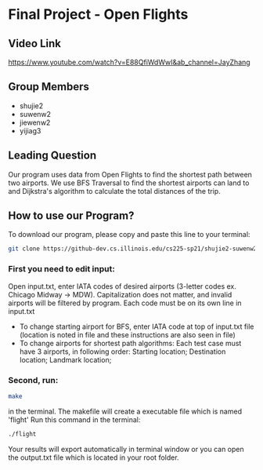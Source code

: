 # Final Project - Open Flights

## Video Link
https://www.youtube.com/watch?v=E88QfiWdWwI&ab_channel=JayZhang

## Group Members
- shujie2
- suwenw2
- jiewenw2
- yijiag3

## Leading Question
Our program uses data from Open Flights to find the shortest path between two airports. We use BFS Traversal to find the shortest airports can land to and Dijkstra's algorithm to calculate the total distances of the trip.

## How to use our Program?
To download our program, please copy and paste this line to your terminal:
```bash
git clone https://github-dev.cs.illinois.edu/cs225-sp21/shujie2-suwenw2-jiewenw2-yijiag3.git
```
### First you need to edit input:
Open input.txt, enter IATA codes of desired airports (3-letter codes ex. Chicago Midway -> MDW). Capitalization does not matter, and invalid airports will be filtered by program. Each code must be on its own line in input.txt
- To change starting airport for BFS, enter IATA code at top of input.txt file (location is noted in file and these instructions are also seen in file)
- To change airports for shortest path algorithms:
Each test case must have 3 airports, in following order: Starting location; Destination location; Landmark location;

### Second, run:
```bash
make
```
in the terminal.
The makefile will create a executable file which is named 'flight' Run this command in the terminal:
```bash
./flight
```
Your results will export automatically in terminal window or you can open the output.txt file which is located in your root folder.
